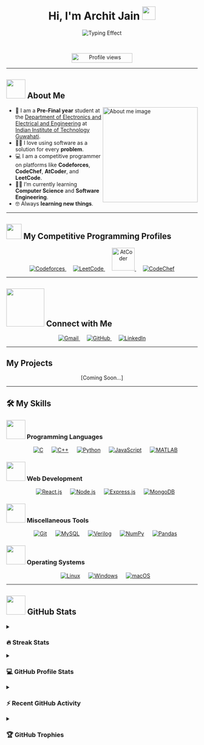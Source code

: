 <!-- Header Section -->
<h1 align="center">Hi, I'm Archit Jain <img src="https://via.placeholder.com/35" width="35"></h1>
<p align="center">
  <!-- Typing Effect Placeholder -->
  <img src="https://via.placeholder.com/600x100?text=Electronics+%26+EE+Student;Minor+in+CS;Competitive+Programmer;Always+learning+new+things" alt="Typing Effect" />
</p>
<br>

<p align="center">
  <!-- Profile Views Badge Placeholder -->
  <img src="https://via.placeholder.com/160x25?text=Profile+views" alt="Profile views" height="25" width="160">
</p>

---

<!-- About Me Section -->
## <picture><img src="https://via.placeholder.com/50" width="50"></picture> About Me

<picture> 
  <!-- Right side placeholder image -->
  <img align="right" src="https://via.placeholder.com/250" width="250" alt="About me image">
</picture>

- :school: I am a **Pre-Final year** student at the [Department of Electronics and Electrical and Engineering](https://www.iitg.ac.in/eee/) at [Indian Institute of Technology Guwahati](https://iitg.ac.in/).
- :technologist: I love using software as a solution for every **problem**.
- :computer: I am a competitive programmer on platforms like **Codeforces**, **CodeChef**, **AtCoder**, and **LeetCode**.
- :student: I’m currently learning **Computer Science** and **Software Engineering**.
- :nerd_face: Always **learning new things**.

---

<!-- Competitive Programming Profiles -->
## <picture><img src="https://via.placeholder.com/40" width="40"></picture> My Competitive Programming Profiles

<p align="center">
  <a href="https://codeforces.com/profile/j.archit">
    <img src="https://via.placeholder.com/50?text=CF" alt="Codeforces"/>
  </a>
  &emsp;
  <a href="https://leetcode.com/">
    <img src="https://via.placeholder.com/50?text=LC" alt="LeetCode"/>
  </a>
  &emsp;
  <a href="https://atcoder.jp/users/jarchit">
    <img src="https://via.placeholder.com/50?text=AC" alt="AtCoder" width="60"/>
  </a>
  &emsp;
  <a href="https://www.codechef.com/users/jarchit">
    <img src="https://via.placeholder.com/50?text=CC" alt="CodeChef"/>
  </a>
</p>

---

<!-- Connect With Me Section -->
## <picture><img src="https://via.placeholder.com/100" width="100"></picture> Connect with Me

<p align="center">
  <a href="mailto:j.archit@iitg.ac.in">
    <img src="https://via.placeholder.com/100x30?text=Gmail" alt="Gmail"/>
  </a>
  &emsp;
  <a href="https://github.com/jarchit27">
    <img src="https://via.placeholder.com/100x30?text=GitHub" alt="GitHub"/>
  </a>
  &emsp;
  <a href="https://www.linkedin.com/in/archit-jain12/">
    <img src="https://via.placeholder.com/100x30?text=LinkedIn" alt="LinkedIn"/>
  </a>
</p>

---

<!-- Projects Section -->
## My Projects

<p align="center">
  [Coming Soon...]
</p>

---

<!-- Skills Section -->
## 🛠️ My Skills

### <picture><img src="https://via.placeholder.com/50" width="50"></picture> Programming Languages
<p align="center">
  &emsp;
  <a href="#"><img src="https://via.placeholder.com/50?text=C" alt="C"></a>
  &emsp;
  <a href="#"><img src="https://via.placeholder.com/50?text=C%2B%2B" alt="C++"></a>
  &emsp;
  <a href="#"><img src="https://via.placeholder.com/50?text=Python" alt="Python"></a>
  &emsp;
  <a href="#"><img src="https://via.placeholder.com/50?text=JS" alt="JavaScript"></a>
  &emsp;
  <a href="#"><img src="https://via.placeholder.com/50?text=MATLAB" alt="MATLAB"></a>
</p>

### <picture><img src="https://via.placeholder.com/50" width="50"></picture> Web Development
<p align="center">
  &emsp;
  <a href="#"><img src="https://via.placeholder.com/50?text=React" alt="React.js"></a>
  &emsp;
  <a href="#"><img src="https://via.placeholder.com/50?text=Node.js" alt="Node.js"></a>
  &emsp;
  <a href="#"><img src="https://via.placeholder.com/50?text=Express" alt="Express.js"></a>
  &emsp;
  <a href="#"><img src="https://via.placeholder.com/50?text=MongoDB" alt="MongoDB"></a>
</p>

### <picture><img src="https://via.placeholder.com/50" width="50"></picture> Miscellaneous Tools
<p align="center">
  &emsp;
  <a href="#"><img src="https://via.placeholder.com/50?text=Git" alt="Git"></a>
  &emsp;
  <a href="#"><img src="https://via.placeholder.com/50?text=MySQL" alt="MySQL"></a>
  &emsp;
  <a href="#"><img src="https://via.placeholder.com/50?text=Verilog" alt="Verilog"></a>
  &emsp;
  <a href="#"><img src="https://via.placeholder.com/50?text=NumPy" alt="NumPy"></a>
  &emsp;
  <a href="#"><img src="https://via.placeholder.com/50?text=Pandas" alt="Pandas"></a>
</p>

### <picture><img src="https://via.placeholder.com/50" width="50"></picture> Operating Systems
<p align="center">
  &emsp;
  <a href="#"><img src="https://via.placeholder.com/50?text=Linux" alt="Linux"></a>
  &emsp;
  <a href="#"><img src="https://via.placeholder.com/50?text=Windows" alt="Windows"></a>
  &emsp;
  <a href="#"><img src="https://via.placeholder.com/50?text=macOS" alt="macOS"></a>
</p>

---

<!-- GitHub Stats Section -->
## <picture><img src="https://via.placeholder.com/50" width="50"></picture> GitHub Stats

<details><summary><h3>🔥 Streak Stats</h3></summary>
  <p align="center">
    <img src="https://via.placeholder.com/600x200?text=Streak+Stats" alt="Streak Stats">
  </p>
</details>

<details><summary><h3>💻 GitHub Profile Stats</h3></summary>
  <p align="center">
    <img src="https://via.placeholder.com/300x230?text=GitHub+Stats" alt="GitHub Stats"/>
    <img src="https://via.placeholder.com/300x230?text=Top+Languages" alt="Top Languages"/>
  </p>
</details>

<details><summary><h3>⚡ Recent GitHub Activity</h3></summary>
  <p align="center">
    <img src="https://via.placeholder.com/600x200?text=Recent+Activity" alt="Recent Activity">
  </p>
</details>

<details><summary><h3>🏆 GitHub Trophies</h3></summary>
  <p align="center">
    <img src="https://via.placeholder.com/600x200?text=GitHub+Trophies" alt="GitHub Trophies">
  </p>
</details>
